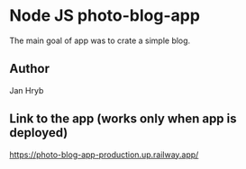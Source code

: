 # Node JS photo-blog-app

The main goal of app was to crate a simple blog.

## Author

Jan Hryb

## Link to the app (works only when app is deployed)

https://photo-blog-app-production.up.railway.app/
